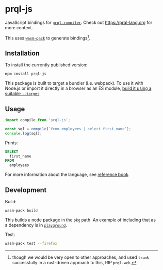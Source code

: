 # prql-js

JavaScript bindings for [`prql-compiler`](https://github.com/prql/prql/). Check
out <https://prql-lang.org> for more context.

This uses
[`wasm-pack`](https://rustwasm.github.io/docs/wasm-pack/tutorials/npm-browser-packages/index.html)
to generate bindings[^1].

[^1]: though we would be very open to other approaches, and used `trunk`
successfully in a rust-driven approach to this, RIP `prql-web`.

## Installation

To install the currently published version:

```sh
npm install prql-js
```

This package is built to target a bundler (i.e. webpack). To use it with Node.js
or import it directly in a browser as an ES module, [build it using a suitable
`--target`](https://rustwasm.github.io/docs/wasm-pack/commands/build.html).

## Usage

```js
import compile from 'prql-js';

const sql = compile(`from employees | select first_name`);
console.log(sql);
```

Prints:

```sql
SELECT
  first_name
FROM
  employees
```

For more information about the language, see [reference book](https://prql-lang.org/book).

## Development

Build:

```sh
wasm-pack build
```

This builds a node package in the `pkg` path. An example of including that as a
dependency is in [`playground`](../playground/package.json).

Test:

```sh
wasm-pack test --firefox
```
